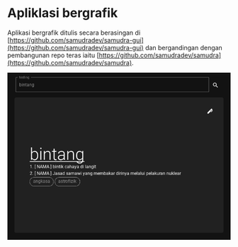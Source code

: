 # Apliklasi bergrafik

Aplikasi bergrafik ditulis secara berasingan di [https://github.com/samudradev/samudra-gui](https://github.com/samudradev/samudra-gui) dan bergandingan dengan pembangunan repo teras iaitu [https://github.com/samudradev/samudra](https://github.com/samudradev/samudra).

![](./img/gui.png)